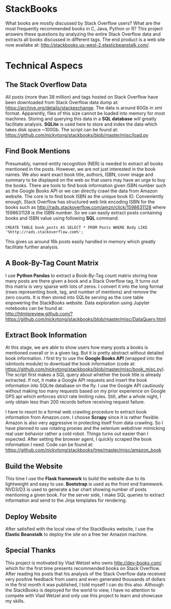 # StackBooks
What books are mostly discussed by Stack Overflow users? What are the most frequently recommended books in C, Java, Python or R? This project answers these questions by analyzing the entire Stack Overflow data and extracts all books discussed in different tags. The end product is a web site now availabe at: http://stackbooks.us-west-2.elasticbeanstalk.com/.

# Technical Aspecs
## The Stack Overflow Data
All posts (more than 38 million) and tags hosted on Stack Overflow have been downloaded from Stack Overflow data dump at: https://archive.org/details/stackexchange. The data is around 60Gb in xml format. Apparently, files of this size cannot be loaded into memory for most machines. Storing and querying this data in a **SQL database** will greatly facilitate analysis. **SQLite** is used here to store and index the data which takes disk space ~100Gb. The script can be found at: https://github.com/nickytong/stackbooks/blob/master/misc/load.py 

## Find Book Mentions
Presumably, named-entity recognition (NER) is needed to extract all books mentioned in the posts. However, we are not just interested in the book names. We also want exact book title, authors, ISBN, cover image and summary to be displayed on the web so that users may have an urge to buy the books. There are tools to find book information given ISBN number such as the Google Books API or we can directly crawl the data from Amazon website. The core is to find book ISBN as the unique book ID. Conveniently enough, Stack Overflow has structured web link encoding ISBN for the books such as http://rads.stackoverflow.com/amzn/click/1598631128 where 1598631128 is the ISBN number. So we can easily extract posts containing books and ISBN value using following **SQL** command: 
```
CREATE TABLE book_posts AS SELECT * FROM Posts WHERE Body LIKE '%http://rads.stackoverflow.com%';
```
This gives us around 16k posts easily handled in memory which greatly facilitate further analysis.

## A Book-By-Tag Count Matrix
I use **Python Pandas** to extract a Book-By-Tag count matrix storing how many posts are there given a book and a Stack Overflow tag. It turns out this matrix is very sparse with lots of zeros. I convert it into the long format (rows representing book, tag, and number of mentions) and remove the zero counts. It is then stored into SQLite serving as the core table enpowering the StackBooks website. Data exploration using Jupyter notebooks can be found at:  
http://htmlpreview.github.com/?https://github.com/nickytong/stackbooks/blob/master/misc/DataQuery.html 

## Extract Book Information
At this stage, we are able to show users how many posts a books is mentioned overall or in a given tag. But it is pretty abstract without detailed book information. I first try to use the **Google Books API** (wrapped into the isbntools module) to download the book information (code at: https://github.com/nickytong/stackbooks/blob/master/misc/book_misc.py). The script first makes a SQL query about whether the book title is already extracted. If not, it make a Google API requests and insert the book information into SQLite database on the fly. I use the Google API cautiously without making too many requests based on my prior experience on Google GPS api which enforces strict rate limiting rules. Still, after a whole night, I only obtain less than 200 records before receiving request failure. 

I have to resort to a formal web crawling procedure to extract book information from Amazon.com. I choose **Scrapy** since it is rather flexible. Amazon is also very aggressive in protecting itself from data crawling. So I have planned to use rotating proxies and the selenium webdriver mimicking real user behavior rather a cold robot. Things turns out easier than I expected. After setting the browser agent, I quickly scraped the book information I need. Code can be found at: https://github.com/nickytong/stackbooks/tree/master/misc/amazon_book

## Build the Website
This time I use the **Flask framework** to build the website due to its lightweight and easy to use. **Bootstrap** is used as the front end framework. NVD3/D3 is used to generate a bar chart showing number of posts mentioning a given book. For the server side, I make SQL queries to extract information and send to the Jinja templates for rendering. 

## Deploy Website
After satisfied with the local view of the StackBooks website, I use the **Elastic Beanstalk** to deploy the site on a free tier Amazon machine. 

## Special Thanks
This project is motivated by Vlad Wetzel who owns http://dev-books.com/ which for the first time presents recommended books on Stack Overflow. After reading his posts that his analysis of the Stack Overflow data received very positive feedback from users and even generated thousands of dollars in the first month it was published, I told myself I can do this also. Although the StackBooks is deployed for the world to view, I have no attention to compete with Vlad Wetzel and only use this project to learn and showcase my skills.


 



